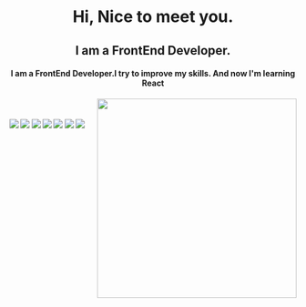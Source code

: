 <h1 align="center">
  Hi, Nice to meet you.
</h1>
<h2 align="center">I am a FrontEnd Developer.</h2>

<h4 align="center">I am a FrontEnd Developer.I try to improve my skills. And now I'm learning React</h4>

<p align="center">
  <img src="https://raw.githubusercontent.com/MicaelliMedeiros/micaellimedeiros/master/image/computer-illustration.png" min-width="380px" max-width="450px" width="350px" align="right"> <br>
</p>

#### ![](https://img.shields.io/badge/HTML-orange) ![](https://img.shields.io/badge/CSS-orange) ![](https://img.shields.io/badge/JavaScript-orange) ![](https://img.shields.io/badge/BootStrap-orange) ![](https://img.shields.io/badge/Git-orange) ![](https://img.shields.io/badge/React-orange) ![](https://img.shields.io/badge/Tailwind-orange) 


